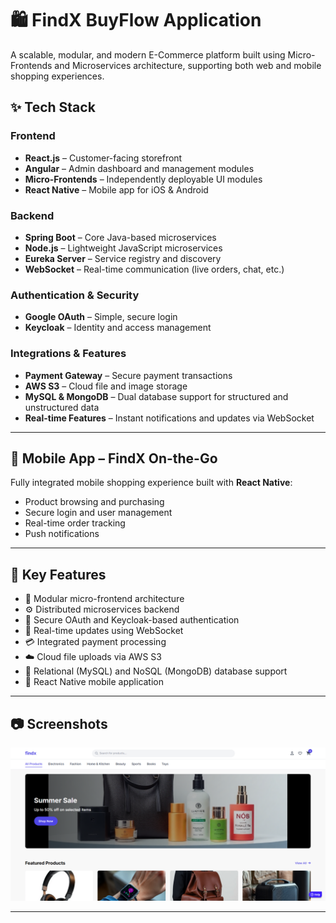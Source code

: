 # 🛍️ FindX BuyFlow Application

A scalable, modular, and modern E-Commerce platform built using Micro-Frontends and Microservices architecture, supporting both web and mobile shopping experiences.

## ✨ Tech Stack

### Frontend
- **React.js** – Customer-facing storefront
- **Angular** – Admin dashboard and management modules
- **Micro-Frontends** – Independently deployable UI modules
- **React Native** – Mobile app for iOS & Android

### Backend
- **Spring Boot** – Core Java-based microservices
- **Node.js** – Lightweight JavaScript microservices
- **Eureka Server** – Service registry and discovery
- **WebSocket** – Real-time communication (live orders, chat, etc.)

### Authentication & Security
- **Google OAuth** – Simple, secure login
- **Keycloak** – Identity and access management

### Integrations & Features
- **Payment Gateway** – Secure payment transactions
- **AWS S3** – Cloud file and image storage
- **MySQL & MongoDB** – Dual database support for structured and unstructured data
- **Real-time Features** – Instant notifications and updates via WebSocket

---

## 📱 Mobile App – FindX On-the-Go

Fully integrated mobile shopping experience built with **React Native**:
- Product browsing and purchasing
- Secure login and user management
- Real-time order tracking
- Push notifications

---

## 📌 Key Features

- 🧩 Modular micro-frontend architecture
- ⚙️ Distributed microservices backend
- 🔐 Secure OAuth and Keycloak-based authentication
- 💬 Real-time updates using WebSocket
- 💳 Integrated payment processing
- ☁️ Cloud file uploads via AWS S3
- 🧵 Relational (MySQL) and NoSQL (MongoDB) database support
- 📱 React Native mobile application

---


## 📷 Screenshots

![homePage](screenshots/mainImg.png)

---



